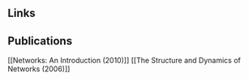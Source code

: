 ## Links

## Publications
[[Networks: An Introduction (2010)]]
[[The Structure and Dynamics of Networks (2006)]]
